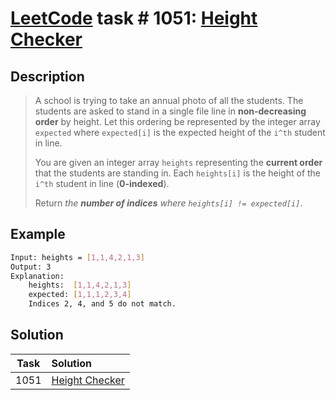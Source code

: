 # [LeetCode][leetcode] task # 1051: [Height Checker][task]

Description
-----------

> A school is trying to take an annual photo of all the students. The students are asked to stand in a single file line
> in **non-decreasing order** by height. Let this ordering be represented by the integer array `expected`
> where `expected[i]` is the expected height of the `i^th` student in line.
> 
> You are given an integer array `heights` representing the **current order** that the students are standing in.
> Each `heights[i]` is the height of the `i^th` student in line (**0-indexed**).
> 
> Return _the **number of indices** where `heights[i] != expected[i]`_.

Example
-------

```sh
Input: heights = [1,1,4,2,1,3]
Output: 3
Explanation: 
    heights:  [1,1,4,2,1,3]
    expected: [1,1,1,2,3,4]
    Indices 2, 4, and 5 do not match.
```

Solution
--------

| Task | Solution                   |
|:----:|:---------------------------|
| 1051 | [Height Checker][solution] |


[leetcode]: <http://leetcode.com/>
[task]: <https://leetcode.com/problems/height-checker/>
[solution]: <https://github.com/wellaxis/praxis-leetcode/blob/main/src/main/java/com/witalis/praxis/leetcode/task/h11/p1051/option/Practice.java>
